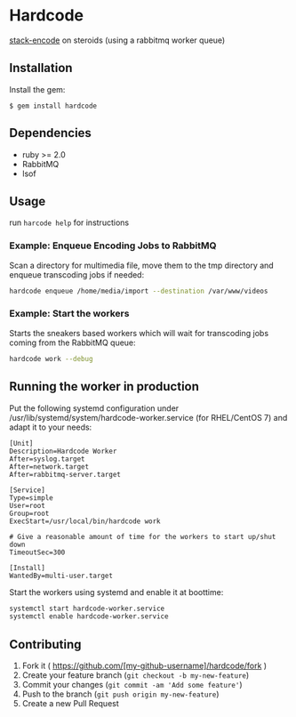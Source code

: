 # Hardcode

[stack-encode](https://github.com/swisstxt/stack-encode) on steroids (using a rabbitmq worker queue)

## Installation

Install the gem:

    $ gem install hardcode

## Dependencies

- ruby >= 2.0
- RabbitMQ
- lsof

## Usage

run `harcode help` for instructions

### Example: Enqueue Encoding Jobs to RabbitMQ

Scan a directory for multimedia file, move them to the tmp directory and enqueue transcoding jobs if needed:

```bash
hardcode enqueue /home/media/import --destination /var/www/videos
```

### Example: Start the workers

Starts the sneakers based workers which will wait for transcoding jobs coming from the RabbitMQ queue:

```bash
hardcode work --debug
```

## Running the worker in production

Put the following systemd configuration under /usr/lib/systemd/system/hardcode-worker.service (for RHEL/CentOS 7) and adapt it to your needs:

```
[Unit]
Description=Hardcode Worker
After=syslog.target
After=network.target
After=rabbitmq-server.target

[Service]
Type=simple
User=root
Group=root
ExecStart=/usr/local/bin/hardcode work

# Give a reasonable amount of time for the workers to start up/shut down
TimeoutSec=300

[Install]
WantedBy=multi-user.target
```

Start the workers using systemd and enable it at boottime:

```bash
systemctl start hardcode-worker.service
systemctl enable hardcode-worker.service
```

## Contributing

1. Fork it ( https://github.com/[my-github-username]/hardcode/fork )
2. Create your feature branch (`git checkout -b my-new-feature`)
3. Commit your changes (`git commit -am 'Add some feature'`)
4. Push to the branch (`git push origin my-new-feature`)
5. Create a new Pull Request
